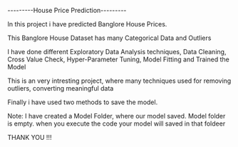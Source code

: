---------House Price Prediction---------

In this project i have predicted Banglore House Prices.

This Banglore House Dataset has many Categorical Data and Outliers

I have done different Exploratory Data Analysis techniques, Data Cleaning, Cross Value Check, Hyper-Parameter Tuning, Model Fitting and Trained the Model

This is an very intresting project, where many techniques used for removing outliers, converting meaningful data

Finally i have used two methods to save the model.

Note: I have created a Model Folder, where our model saved. Model folder is empty.
      when you execute the code your model will saved in that foldeer
      

THANK YOU !!!
